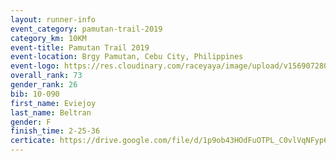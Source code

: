```yaml
---
layout: runner-info 
event_category: pamutan-trail-2019 
category_km: 10KM 
event-title: Pamutan Trail 2019 
event-location: Brgy Pamutan, Cebu City, Philippines 
event-logo: https://res.cloudinary.com/raceyaya/image/upload/v1569072806/logo/pamutan-trail_d8abrj.jpg 
overall_rank: 73
gender_rank: 26
bib: 10-090
first_name: Eviejoy
last_name: Beltran
gender: F
finish_time: 2-25-36
certicate: https://drive.google.com/file/d/1p9ob43HOdFuOTPL_C0vlVqNFyp6HQPI_/view?usp=sharing
---
```

